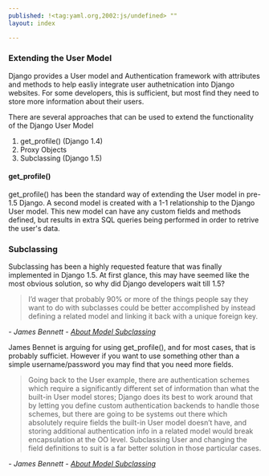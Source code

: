 ```yaml
---
published: !<tag:yaml.org,2002:js/undefined> ""
layout: index

---
```


### Extending the User Model
Django provides a User model and Authentication framework with attributes and methods to help easliy integrate user authetnication into Django websites. For some developers, this is sufficient, but most find they need to store more information about their users.

There are several approaches that can be used to extend the functionality of the Django User Model

1. get_profile() (Django 1.4)
2. Proxy Objects
3. Subclassing (Django 1.5)

#### get_profile()
get_profile() has been the standard way of extending the User model in pre-1.5 Django. A second model is created with a 1-1 relationship to the Django User model. This new model can have any custom fields and methods defined, but results in extra SQL queries being performed in order to retrive the user's data.

### Subclassing
Subclassing has been a highly requested feature that was finally implemented in Django 1.5. At first glance, this may have seemed like the most obvious solution, so why did Django developers wait till 1.5?

> I’d wager that probably 90% or more of the things people say they want to do with subclasses could be better accomplished by instead defining a related model and linking it back with a unique foreign key.

_- James Bennett - [About Model Subclassing](http://www.b-list.org/weblog/2007/feb/20/about-model-subclassing/)_

James Bennet is arguing for using get_profile(), and for most cases, that is probably sufficiet. However if you want to use something other than a simple username/password you may find that you need more fields.

> Going back to the User example, there are authentication schemes which require a significantly different set of information than what the built-in User model stores; Django does its best to work around that by letting you define custom authentication backends to handle those schemes, but there are going to be systems out there which absolutely require fields the built-in User model doesn’t have, and storing additional authentication info in a related model would break encapsulation at the OO level. Subclassing User and changing the field definitions to suit is a far better solution in those particular cases.

_- James Bennett - [About Model Subclassing](http://www.b-list.org/weblog/2007/feb/20/about-model-subclassing/)_
